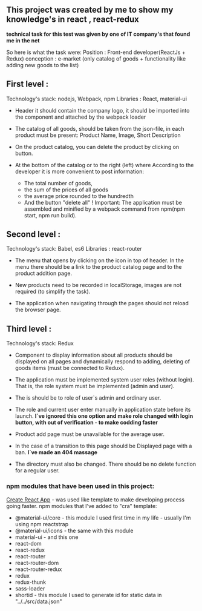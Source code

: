 ## This project was created by me to  show my  knowledge's in react , react-redux
**technical task for this test was given by one of IT company's that  found me  in the net**

So here is  what the task were:
Position :  Front-end developer(ReactJs + Redux)
conception : e-market (only catalog of goods + functionality like adding new goods to the list)   

## First level : 

Technology's stack: nodejs, Webpack, npm
Libraries : React, material-ui

- Header it should contain the company logo, it should be imported into the component and attached by the webpack loader

- The catalog of all goods, should be taken from the json-file, in
 each product must be present: Product Name, Image, Short Description

- On the product catalog, you can delete the product by clicking on button.

- At the bottom of the catalog or to the right (left) where
 According to the developer it is more convenient to post information:
    * The total number of goods,
    * the sum of the prices of all goods
    * the average price rounded to the hundredth
    * And the  button "delete all" 
! Important: The application must be assembled and minified by a webpack command from npm(npm start, npm run build). 

## Second level :

Technology's stack: Babel, es6
Libraries : react-router

- The menu that opens by clicking on the icon in top of header.
  In the menu there should be a link to the product catalog page and to the product addition page.

- New products need to be recorded in localStorage, images are not required (to simplify the task).

- The application when navigating through the pages should not
    reload the browser page. 
    
## Third level : 

Technology's stack: Redux

- Component to display information about all
  products should be displayed on all pages and dynamically respond to adding,
  deleting of goods items  (must be connected to Redux).
 
- The application must be implemented system user roles (without login).
  That is, the role system must be implemented (admin and user).
 
- The is should be to role of user`s admin  and ordinary user.
  
- The role and current user enter manually in
  application state before its launch. 
  **I`ve  ignored this one option and make role changed  with login button, with out of verification -
   to make codding faster**
- Product add page must be unavailable
  for the average user.

- In the case of a transition to this page should be
  Displayed page with a ban.
   **I`ve made an 404 massage**

- The directory must also be changed.
  There should be no delete function for a regular user.  


### npm modules  that have been  used in this project:
 [Create React App](https://github.com/facebook/create-react-app) -
  was used  like template to make developing process going faster.
 npm modules that I've  added to "cra" template:
 * @material-ui/core - this module I  used first time in my life - usually   I'm using  npm reactstrap
 * @material-ui/icons - the same  with this module 
 * material-ui - and this one
 * react-dom
 * react-redux
 * react-router
 * react-router-dom
 * react-router-redux
 * redux
 * redux-thunk
 * sass-loader
 * shortid - this module I  used to generate id  for  static data in "../../src/data.json"
